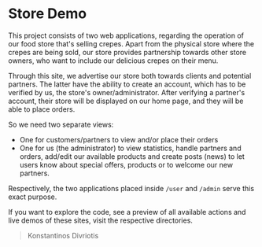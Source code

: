 # Store Demo

This project consists of two web applications, regarding the operation of our food store that's selling crepes. Apart from the physical store where the crepes are being sold, our store provides partnership towards other store owners, who want to include our delicious crepes on their menu.

Through this site, we advertise our store both towards clients and potential partners. The latter have the ability to create an account, which has to be verified by us, the store's owner/administrator. After verifying a partner's account, their store will be displayed on our home page, and they will be able to place orders.

So we need two separate views:

- One for customers/partners to view and/or place their orders
- One for us (the administrator) to view statistics, handle partners and orders, add/edit our available products and create posts (news) to let users know about special offers, products or to welcome our new partners.

Respectively, the two applications placed inside `/user` and `/admin` serve this exact purpose.

If you want to explore the code, see a preview of all available actions and live demos of these sites, visit the respective directories.

> Konstantinos Divriotis
